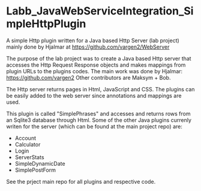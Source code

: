 # Labb_JavaWebServiceIntegration_SimpleHttpPlugin
A simple Http plugin written for a Java based Http Server (lab project) mainly done by Hjalmar at https://github.com/vargen2/WebServer

The purpose of the lab project was to create a Java based Http server that accesses the Http Request Response objects and makes mappings from plugin URLs to the plugins codes.
The main work was done by Hjalmar: https://github.com/vargen2 Other contributors are Maksym + Bob.

The Http server returns pages in Html, JavaScript and CSS.
The plugins can be easily added to the web server since annotations and mappings are used.

This plugin is called "SimplePhrases" and accesses and returns rows from an Sqlite3 database through Html.
Some of the other Java plugins currenly writen for the server (which can be found at the main project repo) are:
- Account
- Calculator
- Login
- ServerStats
- SimpleDynamicDate
- SimplePostForm

See the prject main repo for all plugins and respective code.

